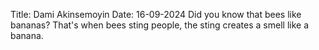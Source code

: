 Title: Dami Akinsemoyin
Date: 16-09-2024
Did you know that bees like bananas? That's when bees sting people, the sting creates a smell like a banana.
